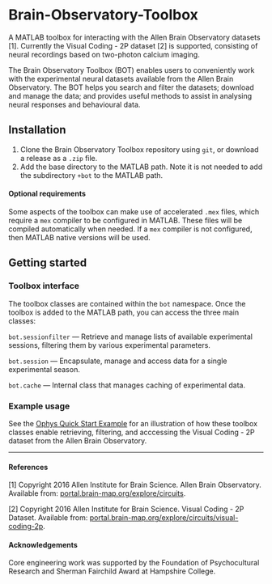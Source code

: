 # Brain-Observatory-Toolbox
A MATLAB toolbox for interacting with the Allen Brain Observatory datasets \[1\]. Currently the Visual Coding - 2P dataset \[2\] is supported, consisting of neural recordings based on two-photon calcium imaging.

The Brain Observatory Toolbox (BOT) enables users to conveniently work with the experimental neural datasets available from the Allen Brain Observatory. The BOT helps you search and filter the datasets; download and manage the data; and provides useful methods to assist in analysing neural responses and behavioural data.

## Installation

1. Clone the Brain Observatory Toolbox repository using `git`, or download a release as a `.zip` file.
2. Add the base directory to the MATLAB path. Note it is not needed to add the subdirectory `+bot` to the MATLAB path.

#### Optional requirements

Some aspects of the toolbox can make use of accelerated `.mex` files, which require a `mex` compiler to be configured in MATLAB. These files will be compiled automatically when needed. If a `mex` compiler is not configured, then MATLAB native versions will be used.

## Getting started

### Toolbox interface

The toolbox classes are contained within the `bot` namespace. Once the toolbox is added to the MATLAB path, you can access the three main classes:

`bot.sessionfilter` — Retrieve and manage lists of available experimental sessions, filtering them by various experimental parameters.

`bot.session` — Encapsulate, manage and access data for a single experimental season.

`bot.cache` — Internal class that manages caching of experimental data.

### Example usage
See the [Ophys Quick Start Example](https://viewer.mathworks.com/?viewer=live_code&url=https%3A%2F%2Fwww.mathworks.com%2Fmatlabcentral%2Fmlc-downloads%2Fdownloads%2F6aee4c33-d05e-4715-82ab-748f121adcad%2Ff8904f7a-8904-2deb-4404-99caae194d40%2Ffiles%2FOphysQuickStart.mlx&embed=web) for an illustration of how these toolbox classes enable retrieving, filtering, and acccessing the Visual Coding - 2P dataset from the Allen Brain Observatory.

----
#### References

[1] Copyright 2016 Allen Institute for Brain Science. Allen Brain Observatory. Available from: [portal.brain-map.org/explore/circuits](http://portal.brain-map.org/explore/circuits).

[2] Copyright 2016 Allen Institute for Brain Science. Visual Coding - 2P Dataset. Available from: [portal.brain-map.org/explore/circuits/visual-coding-2p](http://portal.brain-map.org/explore/circuits/visual-coding-2p).

#### Acknowledgements

Core engineering work was supported by the Foundation of Psychocultural Research and Sherman Fairchild Award at Hampshire College. 
